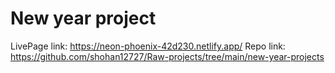 # New year project

LivePage link: https://neon-phoenix-42d230.netlify.app/
Repo link: https://github.com/shohan12727/Raw-projects/tree/main/new-year-projects

